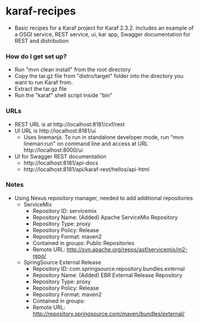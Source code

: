 karaf-recipes
=============
* Basic recipes for a Karaf project for Karaf 2.3.2.  Includes an example of a OSGI service, REST service, ui, kar app, Swagger documentation for REST and distribution

### How do I get set up? ###

* Run "mvn clean install" from the root directory
* Copy the tar.gz file from "distro/target" folder into the directory you want to run Karaf from.
* Extract the tar.gz file
* Run the "karaf" shell script inside "bin"

### URLs ###

* REST URL is at http://localhost:8181/cxf/rest
* UI URL is http://localhost:8181/ui
    * Uses linemanjs.  To run in standalone developer mode, run "mvn lineman:run" on   command line and access at URL http://localhost:8000/ui
* UI for Swagger REST documentation
    * http://localhost:8181/api-docs
    * http://localhost:8181/api/karaf-rest/hellos/api-html

### Notes ###

* Using Nexus repository manager, needed to add additional repositories
  * ServiceMix
    * Repository ID: servicemix
    * Repository Name: (Added) Apache ServiceMix Repository
    * Repository Type: proxy
    * Repository Policy: Release
    * Repository Format: maven2
    * Contained in groups: Public Repositories
    * Remote URL: http://svn.apache.org/repos/asf/servicemix/m2-repo/
  * SpringSource External Release 
    * Repository ID: com.springsource.repository.bundles.external
    * Repository Name: (Added) EBR External Release Repository
    * Repository Type: proxy
    * Repository Policy: Release
    * Repository Format: maven2
    * Contained in groups:
    * Remote URL: http://repository.springsource.com/maven/bundles/external/


